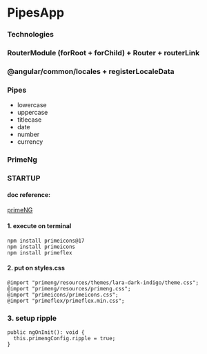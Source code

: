 # PipesApp

### Technologies
### RouterModule (forRoot + forChild) + Router + routerLink
### @angular/common/locales + registerLocaleData

### Pipes
* lowercase
* uppercase
* titlecase
* date
* number
* currency

### PrimeNg

### STARTUP
####  doc reference:
[primeNG](https://v17.primeng.org/configuration)
#### 1. execute on terminal
```
npm install primeicons@17
npm install primeicons
npm install primeflex
```
#### 2. put on styles.css
```
@import "primeng/resources/themes/lara-dark-indigo/theme.css";
@import "primeng/resources/primeng.css";
@import "primeicons/primeicons.css";
@import "primeflex/primeflex.min.css";
```
### 3. setup ripple
```
public ngOnInit(): void {
  this.primengConfig.ripple = true;
}
```
